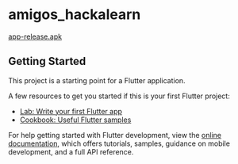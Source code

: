 # amigos_hackalearn

[app-release.apk](https://drive.google.com/file/d/1Avvxgfl4H_1c9jJeKOK2dXE0a3AG0jwQ/view?usp=sharing)

## Getting Started

This project is a starting point for a Flutter application.

A few resources to get you started if this is your first Flutter project:

- [Lab: Write your first Flutter app](https://docs.flutter.dev/get-started/codelab)
- [Cookbook: Useful Flutter samples](https://docs.flutter.dev/cookbook)

For help getting started with Flutter development, view the
[online documentation](https://docs.flutter.dev/), which offers tutorials,
samples, guidance on mobile development, and a full API reference.
